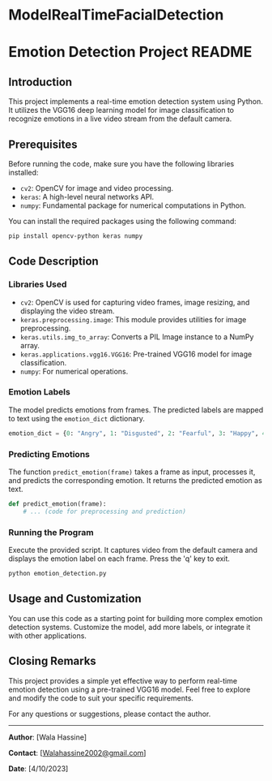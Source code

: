 # ModelRealTimeFacialDetection
# Emotion Detection Project README

## Introduction

This project implements a real-time emotion detection system using Python. It utilizes the VGG16 deep learning model for image classification to recognize emotions in a live video stream from the default camera.

## Prerequisites

Before running the code, make sure you have the following libraries installed:

- `cv2`: OpenCV for image and video processing.
- `keras`: A high-level neural networks API.
- `numpy`: Fundamental package for numerical computations in Python.

You can install the required packages using the following command:

```bash
pip install opencv-python keras numpy
```

## Code Description

### Libraries Used

- `cv2`: OpenCV is used for capturing video frames, image resizing, and displaying the video stream.
- `keras.preprocessing.image`: This module provides utilities for image preprocessing.
- `keras.utils.img_to_array`: Converts a PIL Image instance to a NumPy array.
- `keras.applications.vgg16.VGG16`: Pre-trained VGG16 model for image classification.
- `numpy`: For numerical operations.

### Emotion Labels

The model predicts emotions from frames. The predicted labels are mapped to text using the `emotion_dict` dictionary.

```python
emotion_dict = {0: "Angry", 1: "Disgusted", 2: "Fearful", 3: "Happy", 4: "Neutral", 5: "Sad", 6: "Surprised"}
```

### Predicting Emotions

The function `predict_emotion(frame)` takes a frame as input, processes it, and predicts the corresponding emotion. It returns the predicted emotion as text.

```python
def predict_emotion(frame):
    # ... (code for preprocessing and prediction)
```

### Running the Program

Execute the provided script. It captures video from the default camera and displays the emotion label on each frame. Press the 'q' key to exit.

```bash
python emotion_detection.py
```

## Usage and Customization

You can use this code as a starting point for building more complex emotion detection systems. Customize the model, add more labels, or integrate it with other applications.

## Closing Remarks

This project provides a simple yet effective way to perform real-time emotion detection using a pre-trained VGG16 model. Feel free to explore and modify the code to suit your specific requirements.

For any questions or suggestions, please contact the author.

---

**Author**: [Wala Hassine]

**Contact**: [Walahassine2002@gmail.com]

**Date**: [4/10/2023]
